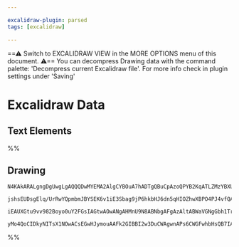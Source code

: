 ```yaml
---

excalidraw-plugin: parsed
tags: [excalidraw]

---
```

==⚠  Switch to EXCALIDRAW VIEW in the MORE OPTIONS menu of this document. ⚠== You can decompress Drawing data with the command palette: 'Decompress current Excalidraw file'. For more info check in plugin settings under 'Saving'


# Excalidraw Data
## Text Elements
%%
## Drawing
```compressed-json
N4KAkARALgngDgUwgLgAQQQDwMYEMA2AlgCYBOuA7hADTgQBuCpAzoQPYB2KqATLZMzYBXUtiRoIACyhQ4zZAHoFAc0JRJQgEYA6bGwC2CgF7N6hbEcK4OCtptbErHALRY8RMpWdx8Q1TdIEfARcZgRmBShcZQUebTiARgAGGjoghH0EDihmbgBtAF1+CFw4OABlKKhxVFAwSHUMmogiZWlU+oZCBAoAIVxsAGtlUmEOYgBhNnw2Um4IAGIAMxXV

jshsEUDsgElq/UrRwYQpmbmJBYSEK6v1iE3Sbag9jP6hkbHJ6dn5qHIOZhwXBPO4PJ4vfQAMUI+HwlRgwXmgg8oK2WWe+0ObGOAHUSOpuHxwBs0btMX9sQh4YiJMiSKjHuiIQAlYRtDjhXJoBL8EmMskZADyQOwahg3GSSV591JGIykM4UEhuH0MPF3OlYKZ+wV2XKhCMNR4UuJMv5cv0ABUsFAAIKtLgSYJLKAM8Hk4F2x5sCiSELEbgcISwzWy

iEAUXGtu9vv982Boyo0uY2FGsIAGtwAOwANgAHMnU9N8ABNbgAFgAzAltABWaVGNgGbh1Tr0AhCGoJYkAX1D5pZnw5zC56FGQnGdxGJH1hsDwfw0unXzOLeJkF60wDFwmAE493vIZD1pBmQhlMHgfMFuGACJ3u9HiC9/tPLHHYVQdgA+ch01wQIzGEZgAHFSBnA0aiDP9OiWchMjPcYmEIDhlDXepICyXBNGCbdUD+TteQ2Ig4G4AiECIiAOBVGp

yMo4QoCIDkyNITsX1NOwACsEGwHJymouAAFk2GIBBI2w3DuCWAgwnAPs6CWGFwhbHsQB7IA=
```
%%